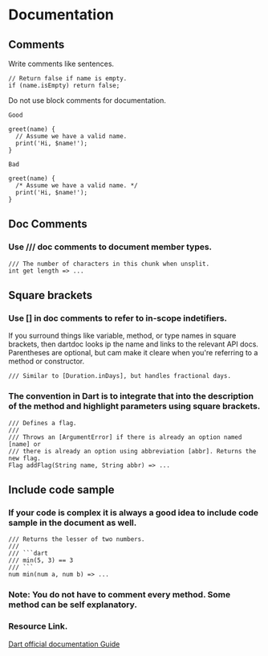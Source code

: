 # Documentation

## Comments

Write comments like sentences.

```
// Return false if name is empty.
if (name.isEmpty) return false;
```

Do not use block comments for documentation.

```
Good

greet(name) {
  // Assume we have a valid name.
  print('Hi, $name!');
}
```

```
Bad

greet(name) {
  /* Assume we have a valid name. */
  print('Hi, $name!');
}
```

## Doc Comments

### Use /// doc comments to document member types.

```
/// The number of characters in this chunk when unsplit.
int get length => ...
```

## Square brackets

### Use [] in doc comments to refer to in-scope indetifiers.

If you surround things like variable, method, or type names in square brackets, then dartdoc looks ip the name and links to the relevant API docs. Parentheses are optional, but cam make it cleare when you're referring to a method or constructor.

```
/// Similar to [Duration.inDays], but handles fractional days.
```

### The convention in Dart is to integrate that into the description of the method and highlight parameters using square brackets.

```
/// Defines a flag.
///
/// Throws an [ArgumentError] if there is already an option named [name] or
/// there is already an option using abbreviation [abbr]. Returns the new flag.
Flag addFlag(String name, String abbr) => ...
```

## Include code sample

### If your code is complex it is always a good idea to include code sample in the document as well.

```
/// Returns the lesser of two numbers.
///
/// ```dart
/// min(5, 3) == 3
/// ```
num min(num a, num b) => ...
```

### Note: You do not have to comment every method. Some method can be self explanatory.

### Resource Link.

[Dart official documentation Guide](https://dart.dev/guides/language/effective-dart/documentation)  
